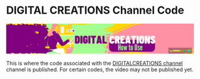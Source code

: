 # DIGITAL CREATIONS Channel Code
![](../images/YT3CA.png?raw=true)

This is where the code associated with the [DIGITALCREATIONS channel](https://www.youtube.com/channel/UCw2zUthPykuMRuOmMMHtDcw) channel is published. For certain codes, the video may not be published yet.
